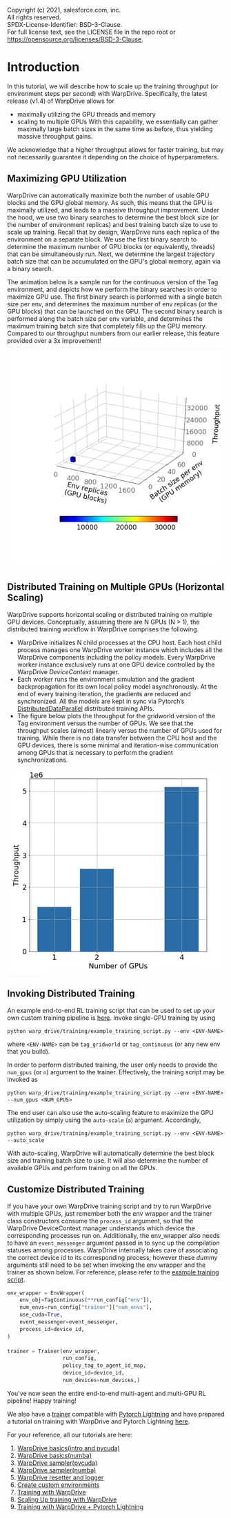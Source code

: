 Copyright (c) 2021, salesforce.com, inc. \
All rights reserved. \
SPDX-License-Identifier: BSD-3-Clause. \
For full license text, see the LICENSE file in the repo root or https://opensource.org/licenses/BSD-3-Clause.

# Introduction
In this tutorial, we will describe how to scale up the training throughput (or environment steps per second) with WarpDrive. Specifically, the latest release (v1.4) of WarpDrive allows for
- maximally utilizing the GPU threads and memory
- scaling to multiple GPUs
With this capability, we essentially can gather maximally large batch sizes in the same time as before, thus yielding massive throughput gains.

We acknowledge that a higher throughput allows for faster training, but may not necessarily guarantee it depending on the choice of hyperparameters.

## Maximizing GPU Utilization
WarpDrive can automatically maximize both the number of usable GPU blocks and the GPU global memory. As such, this means that the GPU is maximally utilized, and leads to a massive throughput improvement. Under the hood, we use two binary searches to determine the best block size (or the number of environment replicas) and best training batch size to use to scale up training. Recall that by design, WarpDrive runs each replica of the environment on a separate block. We use the first binary search to determine the maximum number of GPU blocks (or equivalently, threads) that can be simultaneously run. Next, we determine the largest trajectory batch size that can be accumulated on the GPU's global memory, again via a binary search.

The animation below is a sample run for the continuous version of the Tag environment, and depicts how we perform the binary searches in order to maximize GPU use. The first binary search is performed with a single batch size per env, and determines the maximum number of env replicas (or the GPU blocks) that can be launched on the GPU. The second binary search is performed along the batch size per env variable, and determines the maximum training batch size that completely fills up the GPU memory. Compared to our throughput numbers from our earlier release, this feature provided over a 3x improvement!

![](assets/maximizing_GPU_usage.gif)

## Distributed Training on Multiple GPUs (Horizontal Scaling)

WarpDrive supports horizontal scaling or distributed training on multiple GPU devices. Conceptually, assuming there are N GPUs (N > 1), the distributed training workflow in WarpDrive comprises the following.
- WarpDrive initializes N child processes at the CPU host. Each host child process manages one WarpDrive worker instance which includes all the WarpDrive components including the policy models. Every WarpDrive worker instance exclusively runs at one GPU device controlled by the WarpDrive _DeviceContext_ manager.
- Each worker runs the environment simulation and the gradient backpropagation for its own local policy model asynchronously. At the end of every training iteration, the gradients are reduced and synchronized.
All the models are kept in sync via Pytorch’s [DistributedDataParallel](https://pytorch.org/docs/stable/notes/ddp.html) distributed training APIs.
- The figure below plots the throughput for the gridworld version of the Tag environment versus the number of GPUs. We see that the throughput scales (almost) linearly versus the number of GPUs used for training. While there is no data transfer between the CPU host and the GPU devices, there is some minimal and iteration-wise communication among GPUs that is necessary to perform the gradient synchronizations.

![](assets/horizontal_scaling.png)

## Invoking Distributed Training
An example end-to-end RL training script that can be used to set up your own custom training pipeline is [here](https://github.com/salesforce/warp-drive/blob/master/warp_drive/training/example_training_script.py). Invoke single-GPU training by using
```shell
python warp_drive/training/example_training_script.py --env <ENV-NAME>
```
where `<ENV-NAME>` can be `tag_gridworld` or `tag_continuous` (or any new env that you build).

In order to perform distributed training, the user only needs to provide the `num_gpus` (or `n`) argument to the trainer. Effectively, the training script may be invoked as
```shell
python warp_drive/training/example_training_script.py --env <ENV-NAME> --num_gpus <NUM_GPUS>
```

The end user can also use the auto-scaling feature to maximize the GPU utilization by simply using the `auto-scale` (`a`) argument. Accordingly, 
```shell
python warp_drive/training/example_training_script.py --env <ENV-NAME> --auto_scale
```
With auto-scaling, WarpDrive will automatically determine the best block size and training batch size to use. It will also determine the number of available GPUs and perform training on all the GPUs.


## Customize Distributed Training
If you have your own WarpDrive training script and try to run WarpDrive with multiple GPUs, just remember both the env wrapper and the trainer class constructors consume the `process_id` argument, so that the WarpDrive DeviceContext manager understands which device the corresponding processes run on. Additionally, the env_wrapper also needs to have an `event_messenger` argument passed in to sync up the compilation statuses among processes. WarpDrive internally takes care of associating the correct device id to its corresponding process; however these *dummy* arguments still need to be set when invoking the env wrapper and the trainer as shown below. For reference, please refer to the [example training script](https://github.com/salesforce/warp-drive/blob/master/warp_drive/training/example_training_script.py).

```python
env_wrapper = EnvWrapper(
    env_obj=TagContinuous(**run_config["env"]),
    num_envs=run_config["trainer"]["num_envs"],
    use_cuda=True,
    event_messenger=event_messenger,
    process_id=device_id,
)

trainer = Trainer(env_wrapper, 
                  run_config, 
                  policy_tag_to_agent_id_map, 
                  device_id=device_id,
                  num_devices=num_devices,)
```

You've now seen the entire end-to-end multi-agent and multi-GPU RL pipeline! Happy training!

We also have a [trainer](https://github.com/salesforce/warp-drive/blob/master/warp_drive/training/lightning_trainer.py) compatible with [Pytorch Lightning](https://www.pytorchlightning.ai/) and have prepared a tutorial on training with WarpDrive and Pytorch Lightning [here](https://github.com/salesforce/warp-drive/blob/master/tutorials/tutorial-7-training_with_warp_drive_and_pytorch_lightning.ipynb).

For your reference, all our tutorials are here:
1. [WarpDrive basics(intro and pycuda)](https://www.github.com/salesforce/warp-drive/blob/master/tutorials/tutorial-1.a-warp_drive_basics.ipynb)
2. [WarpDrive basics(numba)](https://www.github.com/salesforce/warp-drive/blob/master/tutorials/tutorial-1.b-warp_drive_basics.ipynb)
3. [WarpDrive sampler(pycuda)](https://www.github.com/salesforce/warp-drive/blob/master/tutorials/tutorial-2.a-warp_drive_sampler.ipynb)
4. [WarpDrive sampler(numba)](https://www.github.com/salesforce/warp-drive/blob/master/tutorials/tutorial-2.b-warp_drive_sampler.ipynb)
5. [WarpDrive resetter and logger](https://www.github.com/salesforce/warp-drive/blob/master/tutorials/tutorial-3-warp_drive_reset_and_log.ipynb)
6. [Create custom environments](https://www.github.com/salesforce/warp-drive/blob/master/tutorials/tutorial-4-create_custom_environments.md)
7. [Training with WarpDrive](https://www.github.com/salesforce/warp-drive/blob/master/tutorials/tutorial-5-training_with_warp_drive.ipynb)
8. [Scaling Up training with WarpDrive](https://www.github.com/salesforce/warp-drive/blob/master/tutorials/tutorial-6-scaling_up_training_with_warp_drive.md)
9. [Training with WarpDrive + Pytorch Lightning](https://github.com/salesforce/warp-drive/blob/master/tutorials/tutorial-7-training_with_warp_drive_and_pytorch_lightning.ipynb)

```python

```
